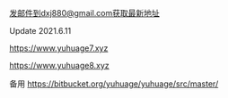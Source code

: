 发邮件到dxj880@gmail.com获取最新地址

Update 2021.6.11

https://www.yuhuage7.xyz

https://www.yuhuage8.xyz

备用 https://bitbucket.org/yuhuage/yuhuage/src/master/

